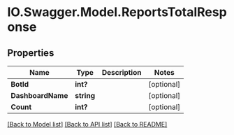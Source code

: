 # IO.Swagger.Model.ReportsTotalResponse
## Properties

Name | Type | Description | Notes
------------ | ------------- | ------------- | -------------
**BotId** | **int?** |  | [optional] 
**DashboardName** | **string** |  | [optional] 
**Count** | **int?** |  | [optional] 

[[Back to Model list]](../README.md#documentation-for-models) [[Back to API list]](../README.md#documentation-for-api-endpoints) [[Back to README]](../README.md)


